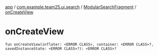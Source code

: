 [app](../../index.md) / [com.example.team25.ui.search](../index.md) / [ModularSearchFragment](index.md) / [onCreateView](./on-create-view.md)

# onCreateView

`fun onCreateView(inflater: <ERROR CLASS>, container: <ERROR CLASS>?, savedInstanceState: <ERROR CLASS>?): <ERROR CLASS>?`